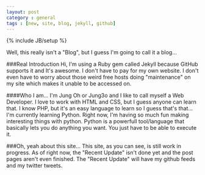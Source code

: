 ```yaml
---
layout: post
category : general
tags : [new, site, blog, jekyll, github]
---
```

{% include JB/setup %}

Well, this really isn't a "Blog", but I guess I'm going to call it a blog...

###Real Introduction
Hi, I'm using a Ruby gem called Jekyll because GitHub supports it and It's awesome. I don't have to pay for my own website. I don't even have to worry about those weird free hosts doing "maintenance" on my site which makes it unable to be accessed on.

####Who I am...
I'm Jung Oh or Jung3o and I like to call myself a Web Developer. I love to work with HTML and CSS, but I guess anyone can learn that. I know PHP, but it's an easy language to learn so I guess that's that... I'm currently learning Python. Right now, I'm having so much fun making interesting things with python. Python is a powerfull tool/language that basically lets you do anything you want. You just have to be able to execute it.

###Oh, yeah about this site...
This site, as you can see, is still work in progress. As of right now, the "Recent Update" isn't done yet and the post pages aren't even finished. The "Recent Update" will have my github feeds and my twitter tweets.